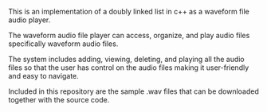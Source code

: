 

This is an implementation of a doubly linked list in c++ as a waveform file audio player.

The waveform audio file player can 
access, organize, and play audio files 
specifically waveform audio files. 


The system includes adding, viewing, 
deleting, and playing all the audio files so 
that the user has control on the audio 
files making it user-friendly and easy to 
navigate.


Included in this repository are the sample .wav files that can be downloaded together with the source code. 
